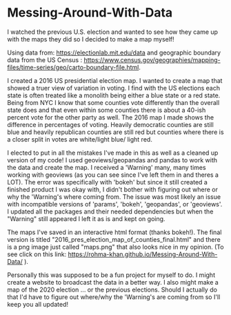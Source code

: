 # Messing-Around-With-Data
I watched the previous U.S. election and wanted to see how they came up with the maps they did so I decided to make a map myself! 

Using data from: https://electionlab.mit.edu/data
and geographic boundary data from the US Census : https://www.census.gov/geographies/mapping-files/time-series/geo/carto-boundary-file.html.

I created a 2016 US presidential election map. I wanted to create a map that showed a truer view of variation in voting. I find with the US elections each state is often treated like a monolith being either a blue state or a red state. Being from NYC I know that some counties vote differently than the overall state does and that even within some counties there is about a 40-ish percent vote for the other party as well. The 2016 map I made shows the difference in percentages of voting. Heavily democratic counties are still blue and heavily republican counties are still red but counties where there is a closer split in votes are white/light blue/ light red.


I elected to put in all the mistakes I've made in this as well as a cleaned up version of my code! I used geoviews/geopandas and pandas to work with the data and create the map. I received a 'Warning' many, many times working with geoviews (as you can see since I've left them in and theres a LOT). The error was specifically with 'bokeh' but since it still created a finished product I was okay with, I didn't bother with figuring out where or why the 'Warning's where coming from. The issue was most likely an issue with incompatible versions of 'params', 'bokeh', 'geopandas', or 'geoviews'. I updated all the packages and their needed dependencies but when the "Warning" still appeared I left it as is and kept on going.

The maps I've saved in an interactive html format (thanks bokeh!). The final version is titled "2016_pres_election_map_of_counties_final.html" and there is a png image just called "maps.png" that also looks nice in my opinion. (To see click on this link: https://rohma-khan.github.io/Messing-Around-With-Data/ ).

Personally this was supposed to be a fun project for myself to do. I might create a website to broadcast the data in a better way. I also might make a map of the 2020 election ... or the previous elections. Should I actually do that I'd have to figure out where/why the 'Warning's are coming from so I'll keep you all updated!

